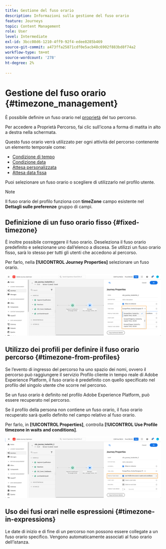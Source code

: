 ```yaml
---
title: Gestione del fuso orario
description: Informazioni sulla gestione del fuso orario
feature: Journeys
topic: Content Management
role: User
level: Intermediate
exl-id: 3bcc08d6-1210-4ff9-92f4-edee8285b469
source-git-commit: a473ffa25871cdf0e5acb48c6902f883bd8f74a2
workflow-type: tm+mt
source-wordcount: '278'
ht-degree: 2%

---
```


# Gestione del fuso orario {#timezone_management}

È possibile definire un fuso orario nel [proprietà](../building-journeys/journey-gs.md#change-properties) del tuo percorso.

Per accedere a Proprietà Percorso, fai clic sull’icona a forma di matita in alto a destra nella schermata.

Questo fuso orario verrà utilizzato per ogni attività del percorso contenente un elemento temporale come:

* [Condizione di tempo](../building-journeys/condition-activity.md#time_condition)
* [Condizione data](../building-journeys/condition-activity.md#date_condition)
* [Attesa personalizzata](../building-journeys/wait-activity.md#custom)
* [Attesa data fissa](../building-journeys/wait-activity.md#fixed_date)

Puoi selezionare un fuso orario o scegliere di utilizzarlo nel profilo utente.

>[!NOTE]
>
>Il fuso orario del profilo funziona con **timeZone** campo esistente nel **Dettagli sulle preferenze** gruppo di campi.

## Definizione di un fuso orario fisso {#fixed-timezone}

È inoltre possibile correggere il fuso orario. Deseleziona il fuso orario predefinito e selezionane uno dall’elenco a discesa. Se utilizzi un fuso orario fisso, sarà lo stesso per tutti gli utenti che accedono al percorso.

Per farlo, nella **[!UICONTROL Journey Properties]** selezionare un fuso orario.

![](assets/journey72.png)

## Utilizzo dei profili per definire il fuso orario percorso {#timezone-from-profiles}

Se l’evento di ingresso del percorso ha uno spazio dei nomi, ovvero il percorso può raggiungere il servizio Profilo cliente in tempo reale di Adobe Experience Platform, il fuso orario è predefinito con quello specificato nel profilo del singolo utente che scorre nel percorso.

Se un fuso orario è definito nel profilo Adobe Experience Platform, può essere recuperato nel percorso.

Se il profilo della persona non contiene un fuso orario, il fuso orario recuperato sarà quello definito nel campo relativo al fuso orario.

Per farlo, in **[!UICONTROL Properties]**, controlla **[!UICONTROL Use Profile timezone in waits and conditions]**.

![](assets/journey73.png)

## Uso dei fusi orari nelle espressioni {#timezone-in-expressions}

Le date di inizio e di fine di un percorso non possono essere collegate a un fuso orario specifico. Vengono automaticamente associati al fuso orario dell’istanza.
